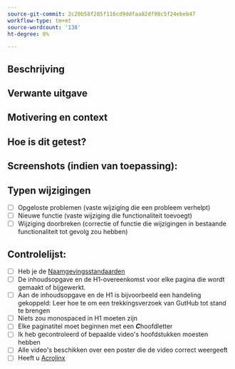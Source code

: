 ```yaml
---
source-git-commit: 2c20b58f285f116cd9ddfaa82df98c5f24ebeb47
workflow-type: tm+mt
source-wordcount: '138'
ht-degree: 0%

---
```

<!--- Provide a general summary of your changes in the Title above -->

## Beschrijving

<!--- Describe your changes in detail -->

## Verwante uitgave

<!--- This project only accepts pull requests related to open issues -->
<!--- If suggesting a new feature or change, please discuss it in an issue first -->
<!--- If fixing a bug, there should be an issue describing it with steps to reproduce -->
<!--- Please link to the issue here: -->

## Motivering en context

<!--- Why is this change required? What problem does it solve? -->

## Hoe is dit getest?

<!--- Please describe in detail how you tested your changes. -->
<!--- Include details of your testing environment, and the tests you ran to -->
<!--- see how your change affects other areas of the code, etc. -->

## Screenshots (indien van toepassing):

## Typen wijzigingen

<!--- What types of changes does your code introduce? Put an `x` in all the boxes that apply: -->

- [ ] Opgeloste problemen (vaste wijziging die een probleem verhelpt)
- [ ] Nieuwe functie (vaste wijziging die functionaliteit toevoegt)
- [ ] Wijziging doorbreken (correctie of functie die wijzigingen in bestaande functionaliteit tot gevolg zou hebben)

## Controlelijst:


<!--- Go over all the following points, and put an `x` in all the boxes that apply. -->
<!--- If you're unsure about any of these, don't hesitate to ask. We're here to help! -->

- [ ] Heb je de [Naamgevingsstandaarden](https://wiki.corp.adobe.com/display/DMSArchitecture/Naming+Standards)
- [ ] De inhoudsopgave en de H1-overeenkomst voor elke pagina die wordt gemaakt of bijgewerkt.
- [ ] Aan de inhoudsopgave en de H1 is bijvoorbeeld een handeling gekoppeld: Leer hoe te om een trekkingsverzoek van GutHub tot stand te brengen
- [ ] Niets zou monospaced in H1 moeten zijn
- [ ] Elke paginatitel moet beginnen met een ***C***hoofdletter
- [ ] Ik heb gecontroleerd of bepaalde video&#39;s hoofdstukken moesten hebben
- [ ] Alle video&#39;s beschikken over een poster die de video correct weergeeft
- [ ] Heeft u [Acrolinx](https://experienceleague.corp.adobe.com/docs/authoring-guide-exl/using/style-guide/acrolinx.html)
